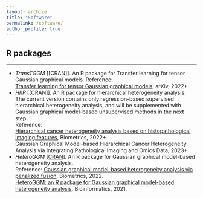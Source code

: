 ```yaml
---
layout: archive
title: "Software"
permalink: /software/
author_profile: true
---
```



## R packages
- - -

- *TransTGGM* [[CRAN]]. An R package for Transfer learning for tensor Gaussian graphical models.
Reference:  
[Transfer learning for tensor Gaussian graphical models](https://arxiv.org/abs/2211.09391), arXiv, 2022+.
- *HhP* [[CRAN]]. An R package for hierarchical heterogeneity analysis. The current version contains only regression-based supervised hierarchical heterogeneity analysis, and will be supplemented with Gaussian graphical model-based unsupervised methods in the next step.  
Reference:  
[Hierarchical cancer heterogeneity analysis based on histopathological imaging features](https://doi.org/10.1111/biom.13544), Biometrics, 2022+.    
Gaussian Graphical Model-based Hierarchical Cancer Heterogeneity Analysis via Integrating Pathological Imaging and Omics Data, 2023+.
- *HeteroGGM* [[CRAN](https://CRAN.R-project.org/package=HeteroGGM)]. An R package for Gaussian graphical model-based heterogeneity analysis.  
Reference:
[Gaussian graphical model-based heterogeneity analysis via penalized fusion](https://doi.org/10.1111/biom.13426), Biometrics, 2022.  
[HeteroGGM: an R package for Gaussian graphical model-based heterogeneity analysis](https://doi.org/10.1093/bioinformatics/btab134), Bioinformatics, 2021.    
 

